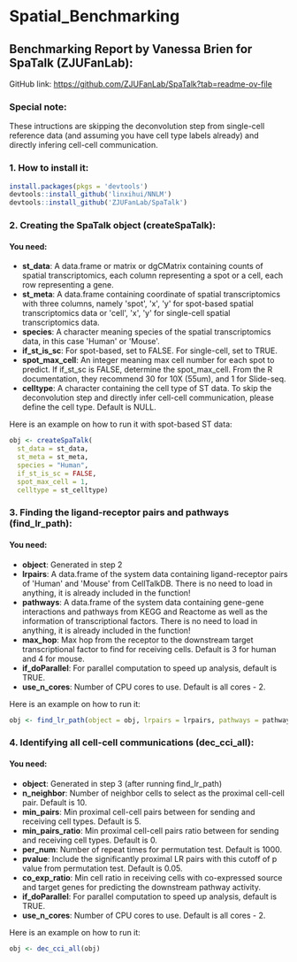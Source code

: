 # Spatial_Benchmarking
## Benchmarking Report by Vanessa Brien for SpaTalk (ZJUFanLab): 
GitHub link: https://github.com/ZJUFanLab/SpaTalk?tab=readme-ov-file

### Special note:
These intructions are skipping the deconvolution step from single-cell reference data (and assuming you have cell type labels already) and directly infering cell-cell communication.

### 1. How to install it:
```r
install.packages(pkgs = 'devtools')
devtools::install_github('linxihui/NNLM')
devtools::install_github('ZJUFanLab/SpaTalk')
```

### 2. Creating the SpaTalk object (createSpaTalk):
#### You need:
* **st_data**: A data.frame or matrix or dgCMatrix containing counts of spatial transcriptomics, each column representing a spot or a cell, each row representing a gene.
* **st_meta**: A data.frame containing coordinate of spatial transcriptomics with three columns, namely 'spot', 'x', 'y' for spot-based spatial transcriptomics data or 'cell', 'x', 'y' for single-cell spatial transcriptomics data.
* **species**: A character meaning species of the spatial transcriptomics data, in this case 'Human' or 'Mouse'.
* **if_st_is_sc**: For spot-based, set to FALSE. For single-cell, set to TRUE.
* **spot_max_cell**: An integer meaning max cell number for each spot to predict. If if_st_sc is FALSE, determine the spot_max_cell. From the R documentation, they recommend 30 for 10X (55um), and 1 for Slide-seq.
* **celltype**: A character containing the cell type of ST data. To skip the deconvolution step and directly infer cell-cell communication, please define the cell type. Default is NULL.

Here is an example on how to run it with spot-based ST data:
```r
obj <- createSpaTalk(
  st_data = st_data,
  st_meta = st_meta,
  species = "Human",
  if_st_is_sc = FALSE,
  spot_max_cell = 1,
  celltype = st_celltype)
```
### 3. Finding the ligand-receptor pairs and pathways (find_lr_path):
#### You need:
* **object**: Generated in step 2
* **lrpairs**: A data.frame of the system data containing ligand-receptor pairs of 'Human' and 'Mouse' from CellTalkDB. There is no need to load in anything, it is already included in the function!
* **pathways**: A data.frame of the system data containing gene-gene interactions and pathways from KEGG and Reactome as well as the information of transcriptional factors. There is no need to load in anything, it is already included in the function!
* **max_hop**: Max hop from the receptor to the downstream target transcriptional factor to find for receiving cells. Default is 3 for human and 4 for mouse.
* **if_doParallel**: For parallel computation to speed up analysis, default is TRUE.
* **use_n_cores**: Number of CPU cores to use. Default is all cores - 2.

Here is an example on how to run it:
```r
obj <- find_lr_path(object = obj, lrpairs = lrpairs, pathways = pathways)
```
### 4. Identifying all cell-cell communications (dec_cci_all):
#### You need:
* **object**: Generated in step 3 (after running find_lr_path)
* **n_neighbor**: Number of neighbor cells to select as the proximal cell-cell pair. Default is 10.
* **min_pairs**: Min proximal cell-cell pairs between for sending and receiving cell types. Default is 5.
* **min_pairs_ratio**: Min proximal cell-cell pairs ratio between for sending and receiving cell types. Default is 0.
* **per_num**: Number of repeat times for permutation test. Default is 1000.
* **pvalue**: Include the significantly proximal LR pairs with this cutoff of p value from permutation test. Default is 0.05.
* **co_exp_ratio**: Min cell ratio in receiving cells with co-expressed source and target genes for predicting the downstream pathway activity.
* **if_doParallel**: For parallel computation to speed up analysis, default is TRUE.
* **use_n_cores**: Number of CPU cores to use. Default is all cores - 2.

Here is an example on how to run it:
```r
obj <- dec_cci_all(obj)
```

